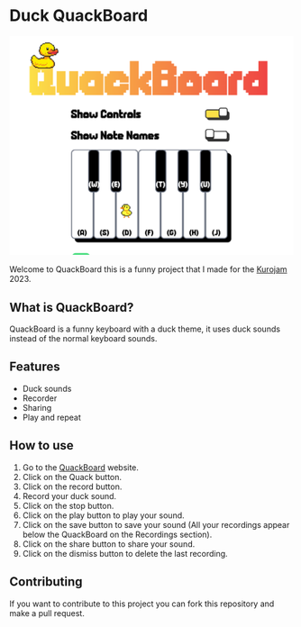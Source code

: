 # Duck QuackBoard

![QuackBoard](https://github.com/alexhmdev/QuackBoard/blob/main/public/images/QuackBoard.png)

Welcome to QuackBoard this is a funny project that I made for the [Kurojam](https://kurojam.com) 2023.

## What is QuackBoard?

QuackBoard is a funny keyboard with a duck theme, it uses duck sounds instead of the normal keyboard sounds.

## Features

- Duck sounds
- Recorder
- Sharing
- Play and repeat

## How to use

1. Go to the [QuackBoard](https://duck-quackboard.vercel.app) website.
2. Click on the Quack button.
3. Click on the record button.
4. Record your duck sound.
5. Click on the stop button.
6. Click on the play button to play your sound.
7. Click on the save button to save your sound (All your recordings appear below the QuackBoard on the Recordings section).
8. Click on the share button to share your sound.
9. Click on the dismiss button to delete the last recording.

## Contributing

If you want to contribute to this project you can fork this repository and make a pull request.
